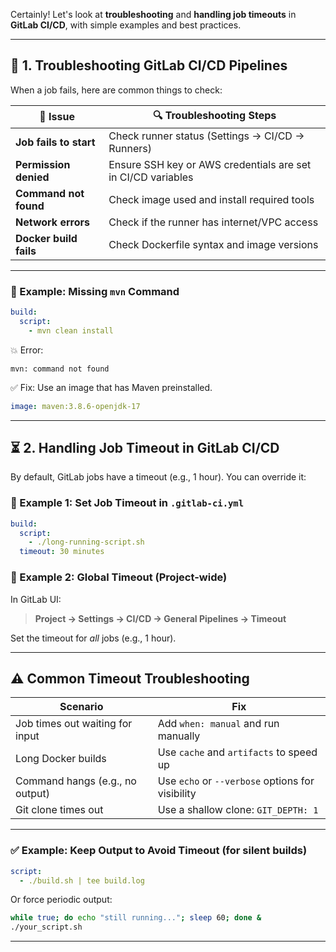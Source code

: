 Certainly! Let's look at **troubleshooting** and **handling job timeouts** in **GitLab CI/CD**, with simple examples and best practices.

---

## 🧰 1. **Troubleshooting GitLab CI/CD Pipelines**

When a job fails, here are common things to check:

| 🔧 Issue | 🔍 Troubleshooting Steps |
|---------|--------------------------|
| **Job fails to start** | Check runner status (Settings → CI/CD → Runners) |
| **Permission denied** | Ensure SSH key or AWS credentials are set in CI/CD variables |
| **Command not found** | Check image used and install required tools |
| **Network errors** | Check if the runner has internet/VPC access |
| **Docker build fails** | Check Dockerfile syntax and image versions |

---

### 🧪 Example: Missing `mvn` Command

```yaml
build:
  script:
    - mvn clean install
```

💥 Error:
```
mvn: command not found
```

✅ Fix: Use an image that has Maven preinstalled.

```yaml
image: maven:3.8.6-openjdk-17
```

---

## ⏳ 2. **Handling Job Timeout in GitLab CI/CD**

By default, GitLab jobs have a timeout (e.g., 1 hour). You can override it:

### 📝 Example 1: Set Job Timeout in `.gitlab-ci.yml`

```yaml
build:
  script:
    - ./long-running-script.sh
  timeout: 30 minutes
```

### 📝 Example 2: Global Timeout (Project-wide)

In GitLab UI:

> **Project → Settings → CI/CD → General Pipelines → Timeout**

Set the timeout for *all* jobs (e.g., 1 hour).

---

## ⚠️ Common Timeout Troubleshooting

| Scenario | Fix |
|---------|-----|
| Job times out waiting for input | Add `when: manual` and run manually |
| Long Docker builds | Use `cache` and `artifacts` to speed up |
| Command hangs (e.g., no output) | Use `echo` or `--verbose` options for visibility |
| Git clone times out | Use a shallow clone: `GIT_DEPTH: 1` |

---

### ✅ Example: Keep Output to Avoid Timeout (for silent builds)

```yaml
script:
  - ./build.sh | tee build.log
```

Or force periodic output:

```bash
while true; do echo "still running..."; sleep 60; done &
./your_script.sh
```

---

